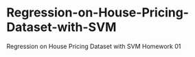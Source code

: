# Regression-on-House-Pricing-Dataset-with-SVM
Regression on House Pricing Dataset with SVM Homework 01
